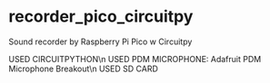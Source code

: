 # recorder_pico_circuitpy
Sound recorder by Raspberry Pi Pico w Circuitpy

USED CIRCUITPYTHON\n
USED PDM MICROPHONE: Adafruit PDM Microphone Breakout\n
USED SD CARD
